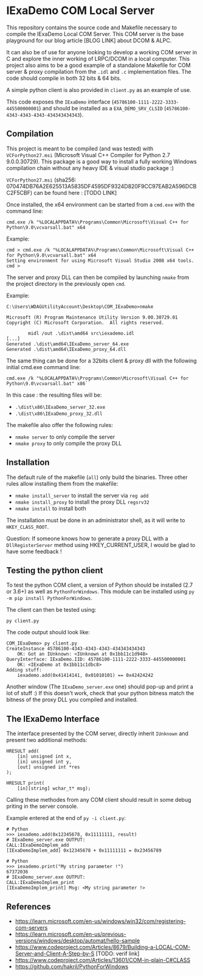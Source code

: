 # IExaDemo COM Local Server

This repository contains the source code and Makefile necessary to compile the IExaDemo Local COM Server.
This COM server is the base playground for our blog article [BLOG LINK] about DCOM & ALPC.

It can also be of use for anyone looking to develop a working COM server in C and explore the inner working of LRPC/DCOM in a local computer. This project also aims to be a good example of a standalone Makefile for COM server & proxy compilation from the `.idl` and `.c` implementation files.
The code should compile in both 32 bits & 64 bits.

A simple python client is also provided in `client.py` as an example of use.

This code exposes the `IExaDemo` interface (`45786100-1111-2222-3333-445500000001`) and should be installed as a `EXA_DEMO_SRV_CLSID` (`45786100-4343-4343-4343-434343434343`).


## Compilation

This project is meant to be compiled (and was tested) with `VCForPython27.msi` (Microsoft Visual C++ Compiler for Python 2.7 9.0.0.30729). This package is a good way to install a fully working Windows compilation chain without any heavy IDE & visual studio package :)

`VCForPython27.msi` (sha256: 070474DB76A2E625513A5835DF4595DF9324D820F9CC97EAB2A596DCBC2F5CBF) can be found here : [TODO LINK]

Once installed, the x64 environment can be started from a `cmd.exe` with the command line:

```
cmd.exe /k "%LOCALAPPDATA%\Programs\Common\Microsoft\Visual C++ for Python\9.0\vcvarsall.bat" x64
```

Example:

```
cmd > cmd.exe /k "%LOCALAPPDATA%\Programs\Common\Microsoft\Visual C++ for Python\9.0\vcvarsall.bat" x64
Setting environment for using Microsoft Visual Studio 2008 x64 tools.
cmd >
```

The server and proxy DLL can then be compiled by launching `nmake` from the project directory in the previously open `cmd`.

Example:

```
C:\Users\WDAGUtilityAccount\Desktop\COM_IExaDemo>nmake

Microsoft (R) Program Maintenance Utility Version 9.00.30729.01
Copyright (C) Microsoft Corporation.  All rights reserved.

        midl /out .\dist\amd64 src\iexademo.idl
[...]
Generated .\dist\amd64\IExaDemo_server_64.exe
Generated .\dist\amd64\IExaDemo_proxy_64.dll
```

The same thing can be done for a 32bits client & proxy dll with the following initial cmd.exe command line:

```
cmd.exe /k "%LOCALAPPDATA%\Programs\Common\Microsoft\Visual C++ for Python\9.0\vcvarsall.bat" x86`
```

In this case : the resulting files will be:

- `.\dist\x86\IExaDemo_server_32.exe`
- `.\dist\x86\IExaDemo_proxy_32.dll`

The makefile also offer the following rules:

- `nmake server` to only compile the server
- `nmake proxy` to only compile the proxy DLL

## Installation

The default rule of the makefile (`all`) only build the binaries. Three other rules allow installing them from the makefile:

- `nmake install_server` to install the server via `reg add`
- `nmake install_proxy` to install the proxy DLL `regsrv32`
- `nmake install` to install both

The installation must be done in an administrator shell, as it will write to `HKEY_CLASS_ROOT`.

Question: If someone knows how to generate a proxy DLL with a `DllRegisterServer` method using HKEY_CURRENT_USER, I would be glad to have some feedback !

## Testing the python client

To test the python COM client, a version of Python should be installed (2.7 or 3.6+) as well as `PythonForWindows`.
This module can be installed using `py -m pip install PythonForWindows`.

The client can then be tested using:

`py client.py`

The code output should look like:

```
COM_IExaDemo> py client.py
CreateInstance 45786100-4343-4343-4343-434343434343
    OK: Got an IUnknown: <IUnknown at 0x1bb11c1d948>
QueryInterface: IExaDemo.IID: 45786100-1111-2222-3333-445500000001
    OK: <IExaDemo at 0x1bb11c1dbc8>
Adding stuff:
    iexademo.add(0x41414141, 0x01010101) == 0x42424242
```

Another window (The `IExaDemo_server.exe` one) should pop-up and print a lot of stuff :)
If this doesn't work, check that your python bitness match the bitness of the proxy DLL you compiled and installed.

## The IExaDemo Interface

The interface presented by the COM server, directly inherit `IUnknown` and present two additional methods:

```
HRESULT add(
    [in] unsigned int x,
    [in] unsigned int y,
    [out] unsigned int *res
);

HRESULT print(
    [in][string] wchar_t* msg);
```

Calling these methodes from any COM client should result in some debug priting in the server console.

Example entered at the end of `py -i client.py`:


```
# Python
>>> iexademo.add(0x12345678, 0x11111111, result)
# IExaDemo_server.exe OUTPUT:
CALL:IExaDemoImplem_add
[IExaDemoImplem_add] 0x12345678 + 0x11111111 = 0x23456789

# Python
>>> iexademo.print("My string parameter !")
67372036
# IExaDemo_server.exe OUTPUT:
CALL:IExaDemoImplem_print
[IExaDemoImplem_print] Msg: <My string parameter !>
```

## References

- https://learn.microsoft.com/en-us/windows/win32/com/registering-com-servers
- https://learn.microsoft.com/en-us/previous-versions/windows/desktop/automat/hello-sample
- https://www.codeproject.com/Articles/8679/Building-a-LOCAL-COM-Server-and-Client-A-Step-by-S [TODO: verif link]
- https://www.codeproject.com/Articles/13601/COM-in-plain-C#CLASS
- https://github.com/hakril/PythonForWindows